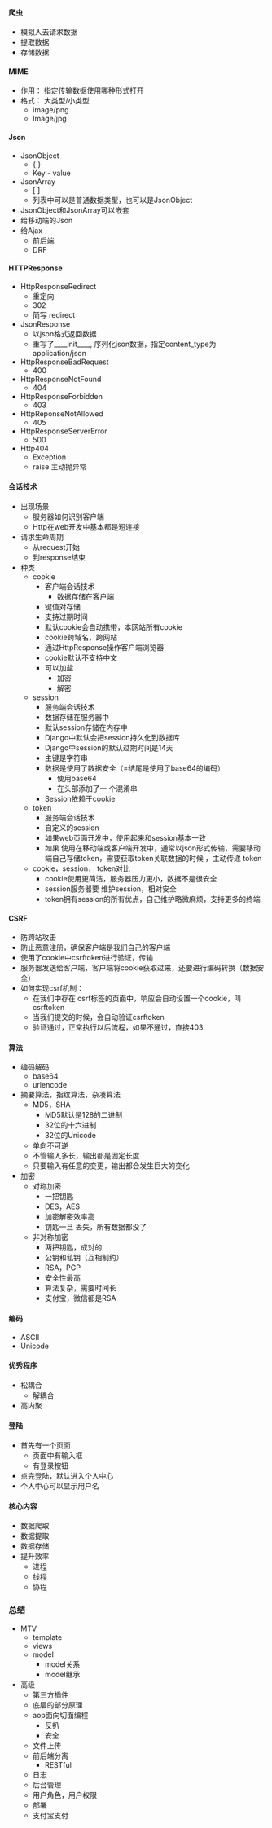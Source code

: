 #### 爬虫

- 模拟人去请求数据
- 提取数据
- 存储数据



#### MIME

- 作用： 指定传输数据使用哪种形式打开
- 格式： 大类型/小类型
  - image/png
  - Image/jpg



#### Json

- JsonObject
  - { }
  - Key - value
- JsonArray
  - [ ]
  - 列表中可以是普通数据类型，也可以是JsonObject
- JsonObject和JsonArray可以嵌套
- 给移动端的Json
- 给Ajax
  - 前后端
  - DRF



#### HTTPResponse

- HttpResponseRedirect
  - 重定向
  - 302
  - 简写 redirect
- JsonResponse
  - 以json格式返回数据
  - 重写了____init____, 序列化json数据，指定content_type为application/json
- HttpResponseBadRequest
  - 400
- HttpResponseNotFound
  - 404
- HttpResponseForbidden
  - 403
- HttpReponseNotAllowed
  - 405
- HttpResponseServerError
  - 500
- Http404
  - Exception
  - raise 主动抛异常



#### 会话技术

- 出现场景
  - 服务器如何识别客户端
  - Http在web开发中基本都是短连接
- 请求生命周期
  - 从request开始
  - 到response结束
- 种类
  - cookie
    - 客户端会话技术
      - 数据存储在客户端
    - 键值对存储
    - 支持过期时间
    - 默认cookie会自动携带，本网站所有cookie
    - cookie跨域名，跨网站
    - 通过HttpResponse操作客户端浏览器
    - cookie默认不支持中文
    - 可以加盐
      - 加密
      - 解密
  - session
    - 服务端会话技术
    - 数据存储在服务器中
    - 默认session存储在内存中
    - Django中默认会把session持久化到数据库
    - Django中session的默认过期时间是14天
    - 主键是字符串
    - 数据是使用了数据安全（=结尾是使用了base64的编码）
      - 使用base64
      - 在头部添加了一 个混淆串
    - Session依赖于cookie
  - token
    - 服务端会话技术
    - 自定义的session
    - 如果web页面开发中，使用起来和session基本一致
    - 如果 使用在移动端或客户端开发中，通常以json形式传输，需要移动端自己存储token，需要获取token关联数据的时候 ，主动传递 token
  - cookie，session， token对比
    - cookie使用更简洁，服务器压力更小，数据不是很安全
    - session服务器要 维护session，相对安全
    - token拥有session的所有优点，自己维护略微麻烦，支持更多的终端



#### CSRF

- 防跨站攻击
- 防止恶意注册，确保客户端是我们自己的客户端
- 使用了cookie中csrftoken进行验证，传输
- 服务器发送给客户端，客户端将cookie获取过来，还要进行编码转换（数据安全）
- 如何实现csrf机制：
  - 在我们中存在 csrf标签的页面中，响应会自动设置一个cookie，叫csrftoken
  - 当我们提交的时候，会自动验证csrftoken
  - 验证通过，正常执行以后流程，如果不通过，直接403



#### 算法

- 编码解码
  - base64
  - urlencode
- 摘要算法，指纹算法，杂凑算法
  - MD5，SHA
    - MD5默认是128的二进制
    - 32位的十六进制
    - 32位的Unicode
  - 单向不可逆
  - 不管输入多长，输出都是固定长度
  - 只要输入有任意的变更，输出都会发生巨大的变化
- 加密
  - 对称加密
    - 一把钥匙
    - DES，AES
    - 加密解密效率高
    - 钥匙一旦 丢失，所有数据都没了
  - 非对称加密
    - 两把钥匙，成对的
    - 公钥和私钥（互相制约）
    - RSA，PGP
    - 安全性最高
    - 算法复杂，需要时间长
    - 支付宝，微信都是RSA



#### 编码

- ASCII
- Unicode



#### 优秀程序

- 松耦合
  - 解耦合
- 高内聚



#### 登陆

- 首先有一个页面
  - 页面中有输入框
  - 有登录按钮
- 点完登陆，默认进入个人中心
- 个人中心可以显示用户名





#### 核心内容

- 数据爬取
- 数据提取
- 数据存储
- 提升效率
  - 进程
  - 线程
  - 协程





### 总结

- MTV
  - template
  - views
  - model
    - model关系
    - model继承
- 高级
  - 第三方插件
  - 底层的部分原理
  - aop面向切面编程
    - 反扒 
    - 安全
  - 文件上传
  - 前后端分离
    - RESTful
  - 日志
  - 后台管理
  - 用户角色，用户权限 
  - 部署
  - 支付宝支付
